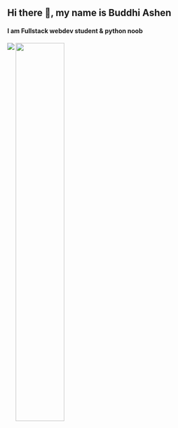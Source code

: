 ## Hi there 👋, my name is Buddhi Ashen
#### I am Fullstack webdev student & python noob
<div>
<img align="left" src="https://github-readme-stats.vercel.app/api?username=buddhiashen&show_icons=true&theme=dracula&include_all_commits=true&count_private=true" />
<img align="left" width="47%" src="https://github-readme-stats.vercel.app/api/top-langs/?username=buddhiashen&layout=compact&langs_count=7&theme=dracula" />
</div>




